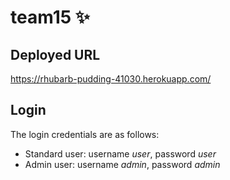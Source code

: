 
# team15 :sparkles:

## Deployed URL

https://rhubarb-pudding-41030.herokuapp.com/

## Login

The login credentials are as follows:

- Standard user: username *user*, password *user*
- Admin user: username *admin*, password *admin*